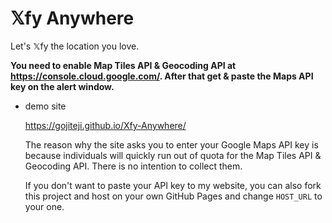 # 𝕏fy Anywhere

Let's 𝕏fy the location you love.


**You need to enable Map Tiles API & Geocoding API at https://console.cloud.google.com/. After that get & paste the Maps API key on the alert window.**
    
- demo site

    https://gojiteji.github.io/Xfy-Anywhere/

    The reason why the site asks you to enter your Google Maps API key is because individuals will quickly run out of quota for the Map Tiles API & Geocoding API.
There is no intention to collect them.

    If you don't want to paste your API key to my website, you can also fork this project and host on your own GitHub Pages and change `HOST_URL` to your one.